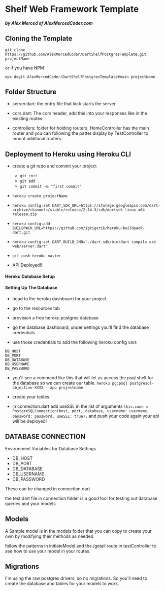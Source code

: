 # Shelf Web Framework Template
##### by Alex Merced of AlexMercedCoder.com

## Cloning the Template

`git clone https://github.com/AlexMercedCoder/DartShelfPostgresTemplate.git projectName`

or if you have NPM

`npx degit AlexMercedCoder/DartShelfPostgresTemplate#main projectName`

## Folder Structure

- server.dart: the entry file that kick starts the server

- cors.dart: The cors header, add this into your responses like in the existing routes

- controllers: folder for holding routers, HomeController has the main router and you can following the patter display by TestController to mount additonal routers.

## Deployment to Heroku using Heroku CLI

- create a git repo and commit your project
    - `git init`
    - `git add .`
    - `git commit -m "first commit"`

- `heroku create projectName`

- `heroku config:set DART_SDK_URL=https://storage.googleapis.com/dart-archive/channels/stable/release/2.14.3/sdk/dartsdk-linux-x64-release.zip`

- `heroku config:add BUILDPACK_URL=https://github.com/igrigorik/heroku-buildpack-dart.git`

- `heroku config:set DART_BUILD_CMD="./dart-sdk/bin/dart compile exe web/server.dart"`

- `git push heroku master`

- API Deployed!!

#### Heroku Database Setup

#### Setting Up The Database

- head to the heroku dashboard for your project

- go to the resources tab

- provision a free heroku postgres database

- go the database dashboard, under settings you'll find the database credentials

- use those credentials to add the following heroku config vars

```
DB_HOST
DB_PORT
DB_DATABASE
DB_USERNAME
DB_PASSWORD
```

- you'll see a command like this that will let us access the psql shell for the database so we can create our table. `heroku pg:psql postgresql-objective-XXXX --app projectname`

- create your tables

- in connection.dart add useSSL in the list of arguments `this.conn = PostgreSQLConnection(host, port, database, username: username, password: password, useSSL: true);` and push your code again your api will be deployed!


## DATABASE CONNECTION

Environment Variables for Database Settings

- DB_HOST
- DB_PORT
- DB_DATABASE
- DB_USERNAME
- DB_PASSWORD

These can be changed in connection.dart

the test.dart file in connection folder is a good tool for testing out database queries and your models

## Models

A Sample model is in the models folder that you can copy to create your own by modifying their methods as needed.

follow the patterns in initiateModel and the /getall route in testController to see how to use your model in your routes.

## Migrations

I'm using the raw postgres drivers, so no migrations. So you'll need to create the database and tables for your models to work.

